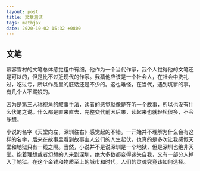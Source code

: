 ```yaml
---
layout: post
title: 文章测试
tags: mathjax
date: 2020-10-02 15:32 +0800
---
```

## 文笔

慕容雪村的文笔总体感觉粗中有细，他作为一个当代作家，我个人觉得他的文笔还是可以的，但是比不过近现代的作家。我猜他应该是一个社会人，在社会中洗礼过，吃过亏，所以作品里的脏话还是不少的。这也难怪，在当代，遇到坑爹的事，有几个人不骂娘的。

因为是第三人称视角的叙事手法，读者的感觉就像是在听一个故事，所以也没有什么伏笔之说。什么都是直来直去，完整交代前因后果，读起来也就轻松很多，不会多想。

小说的名字《天堂向左，深圳往右》感觉起的不错。一开始并不理解为什么会有这样的名字，后来在故事里看到故事主人公们的人生起伏，也真的是多次让我感慨天堂和地狱只有一线之隔。当然，小说并不是说深圳是一个地狱，但是深圳也绝非天堂。抱着理想或者幻想的人来到深圳，绝大多数都变得迷失自我，又有一部分人掉入了地狱。在这个金钱和物质至上的城市和时代，人们的灵魂究竟该如何选择。